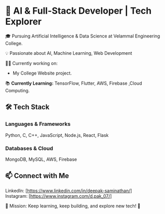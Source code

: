 # 🚀 AI & Full-Stack Developer | Tech Explorer  

🎓 Pursuing Artificial Intelligence & Data Science at Velammal Engineering College.  

💡 Passionate about AI, Machine Learning, Web Development 

👨‍💻 Currently working on:  
- My College Website project.  

📚 **Currently Learning:** TensorFlow, Flutter, AWS, Firebase ,Cloud Computing.  

## 🛠 Tech Stack  
### **Languages & Frameworks**  
Python, C, C++, JavaScript, Node.js, React, Flask  

### **Databases & Cloud**  
MongoDB, MySQL, AWS, Firebase  

## 📫 Connect with Me  
LinkedIn: [https://www.linkedin.com/in/deepak-saminathan/]  
Instagram: [https://www.instagram.com/d.pak_07/]  

🎯 Mission: Keep learning, keep building, and explore new tech! 🚀  

